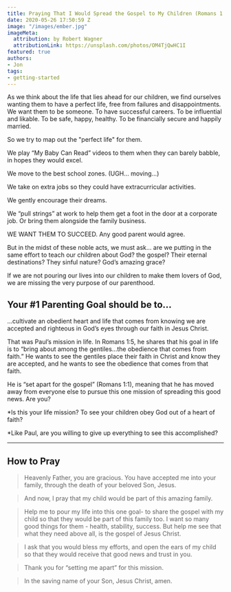 ```yaml
---
title: Praying That I Would Spread the Gospel to My Children (Romans 1:1,5-6)
date: 2020-05-26 17:50:59 Z
image: "/images/ember.jpg"
imageMeta:
  attribution: by Robert Wagner
  attributionLink: https://unsplash.com/photos/OM4TjQwHC1I
featured: true
authors:
- Jon
tags:
- getting-started
---
```


As we think about the life that lies ahead for our children, we find ourselves wanting them to have a perfect life, free from failures and disappointments. We want them to be someone. To have successful careers. To be influential and likable. To be safe, happy, healthy. To be financially secure and happily married.

So we try to map out the "perfect life" for them.

We play “My Baby Can Read” videos to them when they can barely babble, in hopes they would excel.

We move to the best school zones. (UGH… moving…)

We take on extra jobs so they could have extracurricular activities.

We gently encourage their dreams.

We “pull strings” at work to help them get a foot in the door at a corporate job. Or bring them alongside the family business.

WE WANT THEM TO SUCCEED. Any good parent would agree.

But in the midst of these noble acts, we must ask… are we putting in the same effort to teach our children about God? the gospel? Their eternal destinations? They sinful nature? God’s amazing grace?

If we are not pouring our lives into our children to make them lovers of God, we are missing the very purpose of our parenthood.

## Your #1 Parenting Goal should be to…

…cultivate an obedient heart and life that comes from knowing we are accepted and righteous in God’s eyes through our faith in Jesus Christ.

That was Paul’s mission in life. In Romans 1:5, he shares that his goal in life is to “bring about among the gentiles…the obedience that comes from faith.” He wants to see the gentiles place their faith in Christ and know they are accepted, and he wants to see the obedience that comes from that faith.

He is “set apart for the gospel” (Romans 1:1), meaning that he has moved away from everyone else to pursue this one mission of spreading this good news. Are you?

*Is this your life mission? To see your children obey God out of a heart of faith?

*Like Paul, are you willing to give up everything to see this accomplished?

---

## How to Pray 

> Heavenly Father, you are gracious. You have accepted me into your family, through the death of your beloved Son, Jesus.

> And now, I pray that my child would be part of this amazing family.

> Help me to pour my life into this one goal- to share the gospel with my child so that they would be part of this family too. I want so many good things for them - health, stability, success. But help me see that what they need above all, is the gospel of Jesus Christ.

> I ask that you would bless my efforts, and open the ears of my child so that they would receive that good news and trust in you.

> Thank you for “setting me apart” for this mission.

> In the saving name of your Son, Jesus Christ, amen. 
